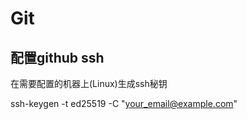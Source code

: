 # Git

## 配置github  ssh

在需要配置的机器上(Linux)生成ssh秘钥

ssh-keygen -t ed25519 -C "your_email@example.com"

